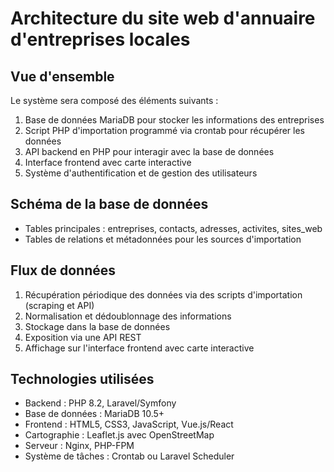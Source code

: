 # Architecture du site web d'annuaire d'entreprises locales

## Vue d'ensemble
Le système sera composé des éléments suivants :
1. Base de données MariaDB pour stocker les informations des entreprises
2. Script PHP d'importation programmé via crontab pour récupérer les données
3. API backend en PHP pour interagir avec la base de données
4. Interface frontend avec carte interactive
5. Système d'authentification et de gestion des utilisateurs

## Schéma de la base de données
- Tables principales : entreprises, contacts, adresses, activites, sites_web
- Tables de relations et métadonnées pour les sources d'importation

## Flux de données
1. Récupération périodique des données via des scripts d'importation (scraping et API)
2. Normalisation et dédoublonnage des informations
3. Stockage dans la base de données
4. Exposition via une API REST
5. Affichage sur l'interface frontend avec carte interactive

## Technologies utilisées
- Backend : PHP 8.2, Laravel/Symfony
- Base de données : MariaDB 10.5+
- Frontend : HTML5, CSS3, JavaScript, Vue.js/React
- Cartographie : Leaflet.js avec OpenStreetMap
- Serveur : Nginx, PHP-FPM
- Système de tâches : Crontab ou Laravel Scheduler

